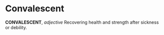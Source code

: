 # Convalescent

**CONVALESCENT**, _adjective_ Recovering health and strength after sickness or debility.
